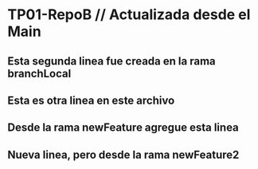 # TP01-RepoB // Actualizada desde el Main
## Esta segunda linea fue creada en la rama branchLocal
## Esta es otra linea en este archivo

## Desde la rama newFeature agregue esta linea

## Nueva linea, pero desde la rama newFeature2
